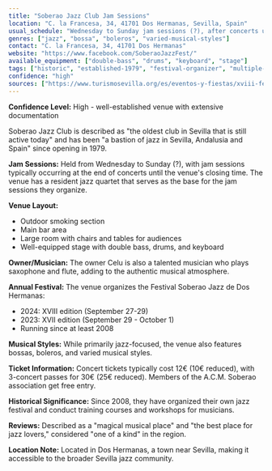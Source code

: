 ```yaml
---
title: "Soberao Jazz Club Jam Sessions"
location: "C. la Francesa, 34, 41701 Dos Hermanas, Sevilla, Spain"
usual_schedule: "Wednesday to Sunday jam sessions (?), after concerts until closing"
genres: ["jazz", "bossa", "boleros", "varied-musical-styles"]
contact: "C. la Francesa, 34, 41701 Dos Hermanas"
website: "https://www.facebook.com/SoberaoJazzFest/"
available_equipment: ["double-bass", "drums", "keyboard", "stage"]
tags: ["historic", "established-1979", "festival-organizer", "multiple-areas", "resident-quartet"]
confidence: "high"
sources: ["https://www.turismosevilla.org/es/eventos-y-fiestas/xviii-festival-soberao-jazz-de-dos-hermanas-2024", "https://wanderlog.com/place/details/338372/pub-soberao-jazz", "https://twitter.com/clubsoberaojazz", "https://www.facebook.com/SoberaoJazzFest/", "https://www.tripadvisor.es/Attraction_Review-g659305-d7797393-Reviews-Soberao_Jazz-Dos_Hermanas_Province_of_Seville_Andalucia.html"]
---
```


**Confidence Level:** High - well-established venue with extensive documentation

Soberao Jazz Club is described as "the oldest club in Sevilla that is still active today" and has been "a bastion of jazz in Sevilla, Andalusia and Spain" since opening in 1979.

**Jam Sessions:** Held from Wednesday to Sunday (?), with jam sessions typically occurring at the end of concerts until the venue's closing time. The venue has a resident jazz quartet that serves as the base for the jam sessions they organize.

**Venue Layout:**
- Outdoor smoking section
- Main bar area
- Large room with chairs and tables for audiences
- Well-equipped stage with double bass, drums, and keyboard

**Owner/Musician:** The owner Celu is also a talented musician who plays saxophone and flute, adding to the authentic musical atmosphere.

**Annual Festival:** The venue organizes the Festival Soberao Jazz de Dos Hermanas:
- 2024: XVIII edition (September 27-29)
- 2023: XVII edition (September 29 - October 1)
- Running since at least 2008

**Musical Styles:** While primarily jazz-focused, the venue also features bossas, boleros, and varied musical styles.

**Ticket Information:** Concert tickets typically cost 12€ (10€ reduced), with 3-concert passes for 30€ (25€ reduced). Members of the A.C.M. Soberao association get free entry.

**Historical Significance:** Since 2008, they have organized their own jazz festival and conduct training courses and workshops for musicians.

**Reviews:** Described as a "magical musical place" and "the best place for jazz lovers," considered "one of a kind" in the region.

**Location Note:** Located in Dos Hermanas, a town near Sevilla, making it accessible to the broader Sevilla jazz community.